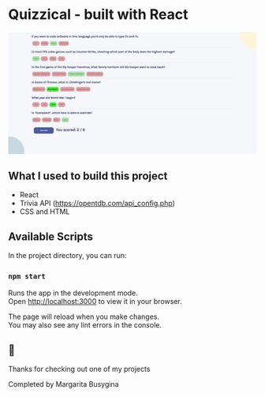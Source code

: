 # Quizzical - built with React

![Design preview](./src/quizzical-screen.PNG)

## What I used to build this project

* React
* Trivia API (https://opentdb.com/api_config.php)
* CSS and HTML

## Available Scripts

In the project directory, you can run:

### `npm start`

Runs the app in the development mode.\
Open [http://localhost:3000](http://localhost:3000) to view it in your browser.

The page will reload when you make changes.\
You may also see any lint errors in the console.

##  👋

Thanks for checking out one of my projects

Completed by Margarita Busygina
